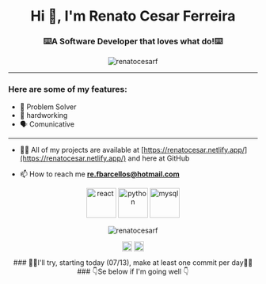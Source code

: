 
<h1 align="center">Hi 👋, I'm Renato Cesar Ferreira</h1>
<h3 align="center">⌨️A Software Developer that loves what do!⌨️</h3>
<p align="center"> <img src="https://komarev.com/ghpvc/?username=renatocesarf" alt="renatocesarf" /> </p>
<hr>


### Here are some of my features:
- 🧩 Problem Solver
- 💪 hardworking
- 🗣️ Comunicative 

<hr>

- 👨‍💻 All of my projects are available at [https://renatocesar.netlify.app/](https://renatocesar.netlify.app/) and here at GitHub

- 📫 How to reach me **re.fbarcellos@hotmail.com**

<p align="center">
  <img src=https://konpa.github.io/devicon/devicon.git/icons/react/react-original-wordmark.svg alt=react width="60" height="60"/> 
  <img src="https://konpa.github.io/devicon/devicon.git/icons/python/python-original-wordmark.svg" alt="python" width="60" height="60"/>
  <img src="https://konpa.github.io/devicon/devicon.git/icons/mysql/mysql-original-wordmark.svg" alt="mysql" width="60" height="60"/>
</p>
 
<p align="center">
  <img src="https://github-readme-stats.vercel.app/api?username=renatocesarf&show_icons=true" alt="renatocesarf" /> 
</p>
 

<p align="center">
  <a href="https://twitter.com/nerat0" target="blank"><img align="center" src="https://cdn.jsdelivr.net/npm/simple-icons@3.0.1/icons/twitter.svg" alt="nerat0"      height="20" width="20" /></a>
  <a href="https://www.linkedin.com/in/renato-cesar-a31534193/" target="blank"><img align="center" src="https://cdn.jsdelivr.net/npm/simple-icons@3.0.1/icons/linkedin.svg" alt="renatocesar" height="20" width="20" /></a>
</p>

<p align="center">
### 🌲🌲I'll try, starting today (07/13), make at least one commit per day🌲🌲
###  👇Se below if I'm going well 👇
<p/>
